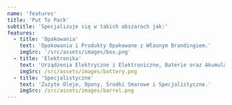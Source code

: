 ```yaml
---
name: 'features'
title: 'Put To Pack'
subtitle: 'Specjalizuje się w takich obszarach jak:'
features:
  - title: 'Opakowania'
    text: 'Opakowania i Produkty Opakowane z Własnym Brandingiem.'
    imgSrc: '/src/assets/images/box.png'
  - title: 'Elektronika'
    text: 'Urządzenia Elektryczne i Elektroniczne, Baterie oraz Akumulatory.'
    imgSrc: /src/assets/images/battery.png
  - title: 'Specjalistyczne'
    text: 'Zużyte Oleje, Opony, Środki Smarowe i Specjalistyczne.'
    imgSrc: /src/assets/images/barrel.png
---
```

